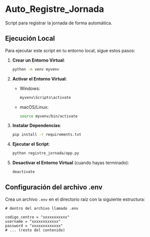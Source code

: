 # Auto_Registre_Jornada

Script para registrar la jornada de forma automática.

## Ejecución Local

Para ejecutar este script en tu entorno local, sigue estos pasos:

1. **Crear un Entorno Virtual**:

    ```bash
    python -m venv myvenv
    ```

2. **Activar el Entorno Virtual**:

    - Windows:

      ```cmd
      myvenv\Scripts\activate
      ```

    - macOS/Linux:

      ```bash
      source myvenv/bin/activate
      ```

3. **Instalar Dependencias**:

    ```bash
    pip install -r requirements.txt
    ```

4. **Ejecutar el Script**:

    ```bash
    python registre_jornada/app.py
    ```

5. **Desactivar el Entorno Virtual** (cuando hayas terminado):

    ```bash
    deactivate
    ```

## Configuración del archivo .env

Crea un archivo `.env` en el directorio raíz con la siguiente estructura:

```env
# dentro del archivo llamado .env

codigo_centro = "xxxxxxxxxxx"
username = "xxxxxxxxxxxx"
password = "xxxxxxxxxxxxx"
# ... (resto del contenido)
